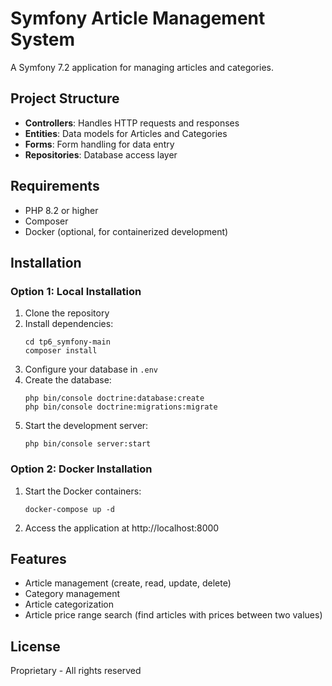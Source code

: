 # Symfony Article Management System

A Symfony 7.2 application for managing articles and categories.

## Project Structure

- **Controllers**: Handles HTTP requests and responses
- **Entities**: Data models for Articles and Categories
- **Forms**: Form handling for data entry
- **Repositories**: Database access layer

## Requirements

- PHP 8.2 or higher
- Composer
- Docker (optional, for containerized development)

## Installation

### Option 1: Local Installation

1. Clone the repository
2. Install dependencies:
   ```
   cd tp6_symfony-main
   composer install
   ```
3. Configure your database in `.env`
4. Create the database:
   ```
   php bin/console doctrine:database:create
   php bin/console doctrine:migrations:migrate
   ```
5. Start the development server:
   ```
   php bin/console server:start
   ```

### Option 2: Docker Installation

1. Start the Docker containers:
   ```
   docker-compose up -d
   ```
2. Access the application at http://localhost:8000

## Features

- Article management (create, read, update, delete)
- Category management
- Article categorization
- Article price range search (find articles with prices between two values)

## License

Proprietary - All rights reserved 
